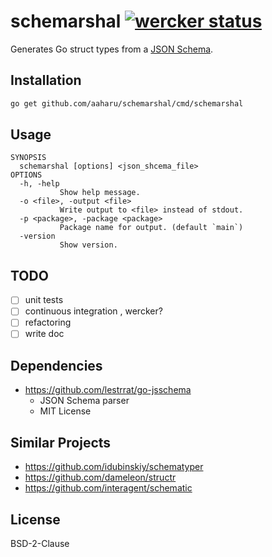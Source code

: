 # schemarshal [![wercker status](https://app.wercker.com/status/ebb1f8ec249177acd0d47bd8a6a59dd2/s/master "wercker status")](https://app.wercker.com/project/byKey/ebb1f8ec249177acd0d47bd8a6a59dd2)

Generates Go struct types from a [JSON Schema](http://json-schema.org/).

## Installation

```bash
go get github.com/aaharu/schemarshal/cmd/schemarshal
```

## Usage

```
SYNOPSIS
  schemarshal [options] <json_shcema_file>
OPTIONS
  -h, -help
           Show help message.
  -o <file>, -output <file>
           Write output to <file> instead of stdout.
  -p <package>, -package <package>
           Package name for output. (default `main`)
  -version
           Show version.
```

## TODO

- [ ] unit tests
- [ ] continuous integration , wercker?
- [ ] refactoring
- [ ] write doc

## Dependencies

* https://github.com/lestrrat/go-jsschema
  - JSON Schema parser
  - MIT License

## Similar Projects

* https://github.com/idubinskiy/schematyper
* https://github.com/dameleon/structr
* https://github.com/interagent/schematic

## License

BSD-2-Clause
